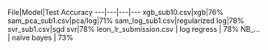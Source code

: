 File|Model|Test Accuracy
---|---|---|---
xgb_sub10.csv|xgb|76%
sam_pca_sub1.csv|pca/log|71%
sam_log_sub1.csv|regularized log|78%
svr_sub1.csv|sgd svr|78%
leon_lr_submission.csv | log regress | 78%
NB_... | naive bayes | 73%
